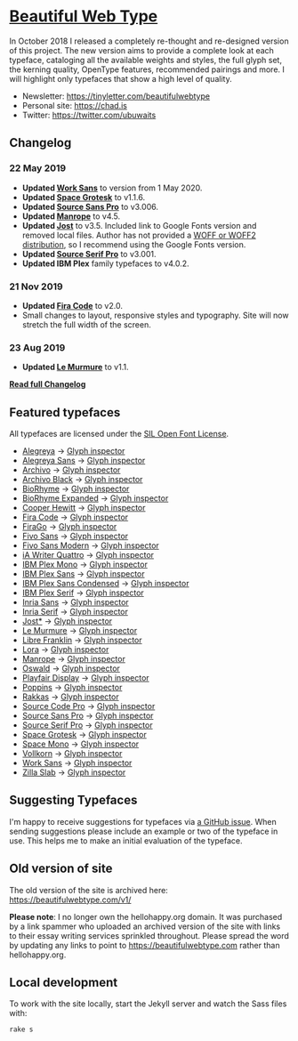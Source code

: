 # [Beautiful Web Type](https://beautifulwebtype.com)

In October 2018 I released a completely re-thought and re-designed version of this project. The new version aims to provide a complete look at each typeface, cataloging all the available weights and styles, the full glyph set, the kerning quality, OpenType features, recommended pairings and more. I will highlight only typefaces that show a high level of quality.

* Newsletter: https://tinyletter.com/beautifulwebtype
* Personal site: https://chad.is
* Twitter: https://twitter.com/ubuwaits

## Changelog

### 22 May 2019
* **Updated [Work Sans](https://beautifulwebtype.com/work-sans/)** to version from 1 May 2020.
* **Updated [Space Grotesk](https://beautifulwebtype.com/space-grotesk/)** to v1.1.6.
* **Updated [Source Sans Pro](https://beautifulwebtype.com/source-sans-pro/)** to v3.006.
* **Updated [Manrope](https://beautifulwebtype.com/manrope/)** to v4.5.
* **Updated [Jost](https://beautifulwebtype.com/jost/)** to v3.5. Included link to Google Fonts version and removed local files. Author has not provided a [WOFF or WOFF2 distribution](https://github.com/indestructible-type/Jost/issues/35), so I recommend using the Google Fonts version.
* **Updated [Source Serif Pro](https://beautifulwebtype.com/source-serif-pro/)** to v3.001.
* **Updated IBM Plex** family typefaces to v4.0.2.

### 21 Nov 2019
* **Updated [Fira Code](https://beautifulwebtype.com/fira-code/)** to v2.0.
* Small changes to layout, responsive styles and typography. Site will now stretch the full width of the screen.

### 23 Aug 2019
* **Updated [Le Murmure](https://beautifulwebtype.com/le-murmure/)** to v1.1.

**[Read full Changelog](https://github.com/ubuwaits/beautiful-web-type/blob/gh-pages/CHANGELOG.md)**

## Featured typefaces
All typefaces are licensed under the [SIL Open Font License](https://scripts.sil.org/OFL).

* [Alegreya](https://beautifulwebtype.com/alegreya/) &#8594; [Glyph inspector](https://beautifulwebtype.com/alegreya/glyphs/)
* [Alegreya Sans](https://beautifulwebtype.com/alegreya-sans/) &#8594; [Glyph inspector](https://beautifulwebtype.com/alegreya-sans/glyphs/)
* [Archivo](https://beautifulwebtype.com/archivo/) &#8594; [Glyph inspector](https://beautifulwebtype.com/archivo/glyphs/)
* [Archivo Black](https://beautifulwebtype.com/archivo-black/) &#8594; [Glyph inspector](https://beautifulwebtype.com/archivo-black/glyphs/)
* [BioRhyme](https://beautifulwebtype.com/biorhyme/) &#8594; [Glyph inspector](https://beautifulwebtype.com/biorhyme/glyphs/)
* [BioRhyme Expanded](https://beautifulwebtype.com/biorhyme-expanded/) &#8594; [Glyph inspector](https://beautifulwebtype.com/biorhyme-expanded/glyphs/)
* [Cooper Hewitt](https://beautifulwebtype.com/cooper-hewitt/) &#8594; [Glyph inspector](https://beautifulwebtype.com/cooper-hewitt/glyphs/)
* [Fira Code](https://beautifulwebtype.com/fira-code/) &#8594; [Glyph inspector](https://beautifulwebtype.com/fira-code/glyphs/)
* [FiraGo](https://beautifulwebtype.com/firago/) &#8594; [Glyph inspector](https://beautifulwebtype.com/firago/glyphs/)
* [Fivo Sans](https://beautifulwebtype.com/fivo-sans/) &#8594; [Glyph inspector](https://beautifulwebtype.com/fivo-sans/glyphs/)
* [Fivo Sans Modern](https://beautifulwebtype.com/fivo-sans-modern/) &#8594; [Glyph inspector](https://beautifulwebtype.com/fivo-sans-modern/glyphs/)
* [iA Writer Quattro](https://beautifulwebtype.com/ia-writer-quattro/) &#8594; [Glyph inspector](https://beautifulwebtype.com/ia-writer-quattro/glyphs/)
* [IBM Plex Mono](https://beautifulwebtype.com/ibm-plex-mono/) &#8594; [Glyph inspector](https://beautifulwebtype.com/ibm-plex-mono/glyphs/)
* [IBM Plex Sans](https://beautifulwebtype.com/ibm-plex-sans/) &#8594; [Glyph inspector](https://beautifulwebtype.com/ibm-plex-sans/glyphs/)
* [IBM Plex Sans Condensed](https://beautifulwebtype.com/ibm-plex-sans-condensed/) &#8594; [Glyph inspector](https://beautifulwebtype.com/ibm-plex-sans-condensed/glyphs/)
* [IBM Plex Serif](https://beautifulwebtype.com/ibm-plex-serif/) &#8594; [Glyph inspector](https://beautifulwebtype.com/ibm-plex-serif/glyphs/)
* [Inria Sans](https://beautifulwebtype.com/inria-sans/) &#8594; [Glyph inspector](https://beautifulwebtype.com/inria-sans/glyphs/)
* [Inria Serif](https://beautifulwebtype.com/inria-serif/) &#8594; [Glyph inspector](https://beautifulwebtype.com/inria-serif/glyphs/)
* [Jost*](https://beautifulwebtype.com/jost/) &#8594; [Glyph inspector](https://beautifulwebtype.com/jost/glyphs/)
* [Le Murmure](https://beautifulwebtype.com/le-murmure/) &#8594; [Glyph inspector](https://beautifulwebtype.com/le-murmure/glyphs/)
* [Libre Franklin](https://beautifulwebtype.com/libre-franklin/) &#8594; [Glyph inspector](https://beautifulwebtype.com/libre-franklin/glyphs/)
* [Lora](https://beautifulwebtype.com/lora/) &#8594; [Glyph inspector](https://beautifulwebtype.com/lora/glyphs/)
* [Manrope](https://beautifulwebtype.com/manrope/) &#8594; [Glyph inspector](https://beautifulwebtype.com/manrope/glyphs/)
* [Oswald](https://beautifulwebtype.com/oswald/) &#8594; [Glyph inspector](https://beautifulwebtype.com/oswald/glyphs/)
* [Playfair Display](https://beautifulwebtype.com/playfair-display/) &#8594; [Glyph inspector](https://beautifulwebtype.com/playfair-display/glyphs/)
* [Poppins](https://beautifulwebtype.com/poppins/) &#8594; [Glyph inspector](https://beautifulwebtype.com/poppins/glyphs/)
* [Rakkas](https://beautifulwebtype.com/rakkas/) &#8594; [Glyph inspector](https://beautifulwebtype.com/rakkas/glyphs/)
* [Source Code Pro](https://beautifulwebtype.com/source-code-pro/) &#8594; [Glyph inspector](https://beautifulwebtype.com/source-code-pro/glyphs/)
* [Source Sans Pro](https://beautifulwebtype.com/source-sans-pro/) &#8594; [Glyph inspector](https://beautifulwebtype.com/source-sans-pro/glyphs/)
* [Source Serif Pro](https://beautifulwebtype.com/source-serif-pro/) &#8594; [Glyph inspector](https://beautifulwebtype.com/source-serif-pro/glyphs/)
* [Space Grotesk](https://beautifulwebtype.com/space-grotesk/) &#8594; [Glyph inspector](https://beautifulwebtype.com/space-grotesk/glyphs/)
* [Space Mono](https://beautifulwebtype.com/space-mono/) &#8594; [Glyph inspector](https://beautifulwebtype.com/space-mono/glyphs/)
* [Vollkorn](https://beautifulwebtype.com/vollkorn/) &#8594; [Glyph inspector](https://beautifulwebtype.com/vollkorn/glyphs/)
* [Work Sans](https://beautifulwebtype.com/work-sans/) &#8594; [Glyph inspector](https://beautifulwebtype.com/work-sans/glyphs/)
* [Zilla Slab](https://beautifulwebtype.com/zilla-slab/) &#8594; [Glyph inspector](https://beautifulwebtype.com/zilla-slab/glyphs/)

## Suggesting Typefaces

I'm happy to receive suggestions for typefaces via [a GitHub issue](https://github.com/ubuwaits/beautiful-web-type/issues). When sending suggestions please include an example or two of the typeface in use. This helps me to make an initial evaluation of the typeface.

## Old version of site

The old version of the site is archived here: https://beautifulwebtype.com/v1/

**Please note**: I no longer own the hellohappy.org domain. It was purchased by a link spammer who uploaded an archived version of the site with links to their essay writing services sprinkled throughout. Please spread the word by updating any links to point to https://beautifulwebtype.com rather than hellohappy.org.

## Local development

To work with the site locally, start the Jekyll server and watch the Sass files with:

    rake s
